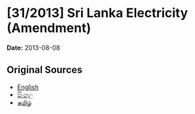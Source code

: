 # [31/2013] Sri Lanka Electricity (Amendment)

**Date:** 2013-08-08

## Original Sources

- [English](https://documents.gov.lk/view/acts/2013/8/31-2013_E.pdf)
- [සිංහල](https://documents.gov.lk/view/acts/2013/8/31-2013_S.pdf)
- [தமிழ்](https://documents.gov.lk/view/acts/2013/8/31-2013_T.pdf)
